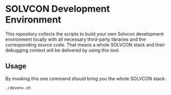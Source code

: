 # SOLVCON Development Environment

This repository collects the scripts to build your own Solvcon development environment locally with all necessary third-party libraries and the corresponding source code. That means a whole SOLVCON stack and their debugging context will be delivered by using this tool.


## Usage

By invoking this one command should bring you the whole SOLVCON stack:

```
./devenv.sh
```
